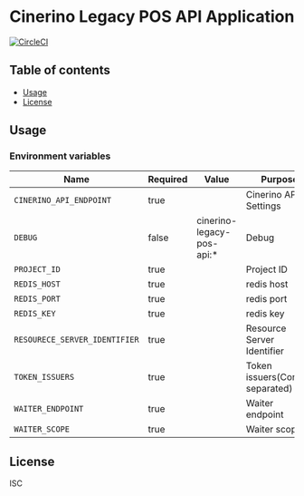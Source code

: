 # Cinerino Legacy POS API Application

[![CircleCI](https://circleci.com/gh/cinerino/legacy-pos-api.svg?style=svg)](https://circleci.com/gh/cinerino/legacy-pos-api)

## Table of contents

* [Usage](#usage)
* [License](#license)

## Usage

### Environment variables

| Name                          | Required | Value                     | Purpose                        |
| ----------------------------- | -------- | ------------------------- | ------------------------------ |
| `CINERINO_API_ENDPOINT`       | true     |                           | Cinerino API Settings          |
| `DEBUG`                       | false    | cinerino-legacy-pos-api:* | Debug                          |
| `PROJECT_ID`                  | true     |                           | Project ID                     |
| `REDIS_HOST`                  | true     |                           | redis host                     |
| `REDIS_PORT`                  | true     |                           | redis port                     |
| `REDIS_KEY`                   | true     |                           | redis key                      |
| `RESOURECE_SERVER_IDENTIFIER` | true     |                           | Resource Server Identifier     |
| `TOKEN_ISSUERS`               | true     |                           | Token issuers(Comma separated) |
| `WAITER_ENDPOINT`             | true     |                           | Waiter endpoint                |
| `WAITER_SCOPE`                | true     |                           | Waiter scope                   |

## License

ISC
